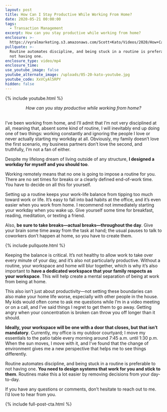 ```yaml
---
layout: post
title: How Can I Stay Productive While Working From Home?
date: 2020-05-21 00:00:00
tags:
  - Transaction Management
excerpt: How can you stay productive while working from home?
enclosure: >-
  https://vyralmarketing.s3.amazonaws.com/Scott+Kato/Videos/2020/How+Can+I+Stay+Productive+While+Working+From+Home_.mp4
pullquote: >-
  Routine automates discipline, and being stuck in a routine is preferable to
  not having one.
enclosure_type: video/mp4
enclosure_time:
use_youtube_image: false
youtube_alternate_image: /uploads/05-20-kato-youtube.jpg
youtube_code: XxVCyAl5RPY
hidden: false
---
```


{% include youtube.html %}

<center><em>How can you stay productive while working from home?</em></center>

<br>I’ve been working from home, and I’ll admit that I’m not very disciplined at all, meaning that, absent some kind of routine, I will inevitably end up doing one of two things: working constantly and ignoring the people I love or never actually starting my workday at all. Obviously, my family doesn’t love the first scenario, my business partners don’t love the second, and truthfully, I’m not a fan of either.

Despite my lifelong dream of living outside of any structure, **I designed a workday for myself and you should too**.

Working remotely means that no one is going to impose a routine for you. There are no set times for breaks or a clearly defined end-of-work time. You have to decide on all this for yourself.

Setting up a routine keeps your work-life balance from tipping too much toward work or life. It’s easy to fall into bad habits at the office, and it’s even easier when you work from home. I recommend not immediately starting your workday when you wake up. Give yourself some time for breakfast, reading, meditation, or texting a friend.

Also, **be sure to take breaks—actual breaks—throughout the day**. Give your brain some time away from the task at hand; the usual pauses to talk to coworkers don’t happen at home, so you have to create them.

{% include pullquote.html %}

Keeping the balance is critical. It’s not healthy to allow work to take over every minute of your day, and it’s also not particularly productive. Without a routine, your workspace and home will blur together, which is why it’s also important to **have a dedicated workspace that your family respects as your workspace**. This will help create a mental separation of being at work from being at home.

This also isn’t just about productivity—not setting these boundaries can also make your home life worse, especially with other people in the house. My kids would often come to ask me questions while I’m in a video meeting or on a call, and I’ve said things I regret to get them to go away. Getting angry when your concentration is broken can throw you off longer than it should.

**Ideally, your workspace will be one with a door that closes, but that isn’t mandatory**. Currently, my office is my outdoor courtyard; I move my essentials to the patio table every morning around 7:45 a.m. until 1:30 p.m. When the sun moves, I move with it, and I’ve found that the change of environment gives me a new perspective that helps me to see things differently.

Routine automates discipline, and being stuck in a routine is preferable to not having one. **You need to design systems that work for you and stick to them**. Routines make this a lot easier by removing decisions from your day-to-day.

If you have any questions or comments, don’t hesitate to reach out to me. I’d love to hear from you.

{% include full-post-cta.html %}
